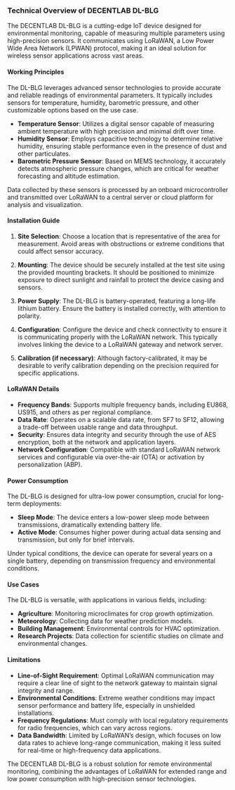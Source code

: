 ### Technical Overview of DECENTLAB DL-BLG

The DECENTLAB DL-BLG is a cutting-edge IoT device designed for environmental monitoring, capable of measuring multiple parameters using high-precision sensors. It communicates using LoRaWAN, a Low Power Wide Area Network (LPWAN) protocol, making it an ideal solution for wireless sensor applications across vast areas.

#### Working Principles

The DL-BLG leverages advanced sensor technologies to provide accurate and reliable readings of environmental parameters. It typically includes sensors for temperature, humidity, barometric pressure, and other customizable options based on the use case.

- **Temperature Sensor**: Utilizes a digital sensor capable of measuring ambient temperature with high precision and minimal drift over time.
- **Humidity Sensor**: Employs capacitive technology to determine relative humidity, ensuring stable performance even in the presence of dust and other particulates.
- **Barometric Pressure Sensor**: Based on MEMS technology, it accurately detects atmospheric pressure changes, which are critical for weather forecasting and altitude estimation.

Data collected by these sensors is processed by an onboard microcontroller and transmitted over LoRaWAN to a central server or cloud platform for analysis and visualization.

#### Installation Guide

1. **Site Selection**: Choose a location that is representative of the area for measurement. Avoid areas with obstructions or extreme conditions that could affect sensor accuracy.

2. **Mounting**: The device should be securely installed at the test site using the provided mounting brackets. It should be positioned to minimize exposure to direct sunlight and rainfall to protect the device casing and sensors. 

3. **Power Supply**: The DL-BLG is battery-operated, featuring a long-life lithium battery. Ensure the battery is installed correctly, with attention to polarity.

4. **Configuration**: Configure the device and check connectivity to ensure it is communicating properly with the LoRaWAN network. This typically involves linking the device to a LoRaWAN gateway and network server.

5. **Calibration (if necessary)**: Although factory-calibrated, it may be desirable to verify calibration depending on the precision required for specific applications.

#### LoRaWAN Details

- **Frequency Bands**: Supports multiple frequency bands, including EU868, US915, and others as per regional compliance.
- **Data Rate**: Operates on a scalable data rate, from SF7 to SF12, allowing a trade-off between usable range and data throughput.
- **Security**: Ensures data integrity and security through the use of AES encryption, both at the network and application layers.
- **Network Configuration**: Compatible with standard LoRaWAN network services and configurable via over-the-air (OTA) or activation by personalization (ABP).

#### Power Consumption

The DL-BLG is designed for ultra-low power consumption, crucial for long-term deployments:

- **Sleep Mode**: The device enters a low-power sleep mode between transmissions, dramatically extending battery life.
- **Active Mode**: Consumes higher power during actual data sensing and transmission, but only for brief intervals.

Under typical conditions, the device can operate for several years on a single battery, depending on transmission frequency and environmental conditions.

#### Use Cases

The DL-BLG is versatile, with applications in various fields, including:

- **Agriculture**: Monitoring microclimates for crop growth optimization.
- **Meteorology**: Collecting data for weather prediction models.
- **Building Management**: Environmental controls for HVAC optimization.
- **Research Projects**: Data collection for scientific studies on climate and environmental changes.

#### Limitations

- **Line-of-Sight Requirement**: Optimal LoRaWAN communication may require a clear line of sight to the network gateway to maintain signal integrity and range.
- **Environmental Conditions**: Extreme weather conditions may impact sensor performance and battery life, especially in unshielded installations.
- **Frequency Regulations**: Must comply with local regulatory requirements for radio frequencies, which can vary across regions.
- **Data Bandwidth**: Limited by LoRaWAN’s design, which focuses on low data rates to achieve long-range communication, making it less suited for real-time or high-frequency data applications.

The DECENTLAB DL-BLG is a robust solution for remote environmental monitoring, combining the advantages of LoRaWAN for extended range and low power consumption with high-precision sensor technologies.